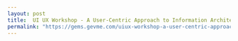 ```yaml
---
layout: post
title:  UI UX Workshop - A User-Centric Approach to Information Architecture
permalink: "https://gems.gevme.com/uiux-workshop-a-user-centric-approach-to-information-architecture-310719"
---
```

